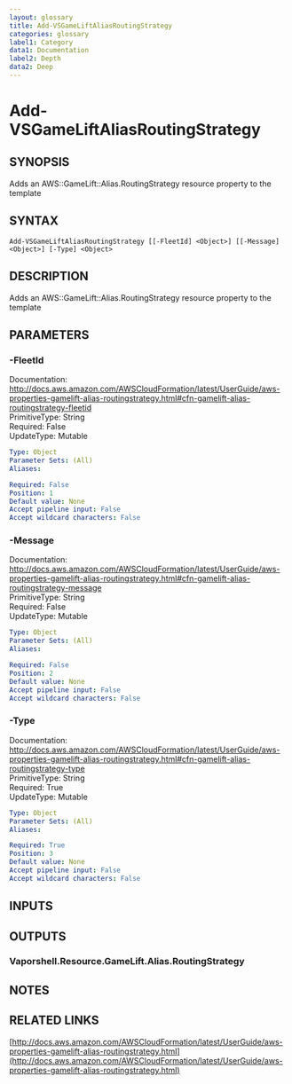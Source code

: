 ```yaml
---
layout: glossary
title: Add-VSGameLiftAliasRoutingStrategy
categories: glossary
label1: Category
data1: Documentation
label2: Depth
data2: Deep
---
```


# Add-VSGameLiftAliasRoutingStrategy

## SYNOPSIS
Adds an AWS::GameLift::Alias.RoutingStrategy resource property to the template

## SYNTAX

```
Add-VSGameLiftAliasRoutingStrategy [[-FleetId] <Object>] [[-Message] <Object>] [-Type] <Object>
```

## DESCRIPTION
Adds an AWS::GameLift::Alias.RoutingStrategy resource property to the template

## PARAMETERS

### -FleetId
Documentation: http://docs.aws.amazon.com/AWSCloudFormation/latest/UserGuide/aws-properties-gamelift-alias-routingstrategy.html#cfn-gamelift-alias-routingstrategy-fleetid    
PrimitiveType: String    
Required: False    
UpdateType: Mutable

```yaml
Type: Object
Parameter Sets: (All)
Aliases: 

Required: False
Position: 1
Default value: None
Accept pipeline input: False
Accept wildcard characters: False
```

### -Message
Documentation: http://docs.aws.amazon.com/AWSCloudFormation/latest/UserGuide/aws-properties-gamelift-alias-routingstrategy.html#cfn-gamelift-alias-routingstrategy-message    
PrimitiveType: String    
Required: False    
UpdateType: Mutable

```yaml
Type: Object
Parameter Sets: (All)
Aliases: 

Required: False
Position: 2
Default value: None
Accept pipeline input: False
Accept wildcard characters: False
```

### -Type
Documentation: http://docs.aws.amazon.com/AWSCloudFormation/latest/UserGuide/aws-properties-gamelift-alias-routingstrategy.html#cfn-gamelift-alias-routingstrategy-type    
PrimitiveType: String    
Required: True    
UpdateType: Mutable

```yaml
Type: Object
Parameter Sets: (All)
Aliases: 

Required: True
Position: 3
Default value: None
Accept pipeline input: False
Accept wildcard characters: False
```

## INPUTS

## OUTPUTS

### Vaporshell.Resource.GameLift.Alias.RoutingStrategy

## NOTES

## RELATED LINKS

[http://docs.aws.amazon.com/AWSCloudFormation/latest/UserGuide/aws-properties-gamelift-alias-routingstrategy.html](http://docs.aws.amazon.com/AWSCloudFormation/latest/UserGuide/aws-properties-gamelift-alias-routingstrategy.html)

